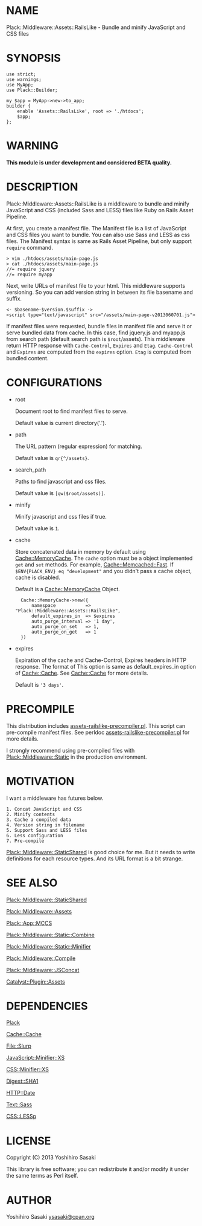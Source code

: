 # NAME

Plack::Middleware::Assets::RailsLike - Bundle and minify JavaScript and CSS files

# SYNOPSIS

    use strict;
    use warnings;
    use MyApp;
    use Plack::Builder;

    my $app = MyApp->new->to_app;
    builder {
        enable 'Assets::RailsLike', root => './htdocs';
        $app;
    };

# WARNING

__This module is under development and considered BETA quality.__

# DESCRIPTION

Plack::Middleware::Assets::RailsLike is a middleware to bundle and minify
JavaScript and CSS (included Sass and LESS) files like Ruby on Rails Asset
Pipeline.

At first, you create a manifest file. The Manifest file is a list of JavaScript
and CSS files you want to bundle. You can also use Sass and LESS as css files.
The Manifest syntax is same as Rails Asset Pipeline, but only support
`require` command.

    > vim ./htdocs/assets/main-page.js
    > cat ./htdocs/assets/main-page.js
    //= require jquery
    //= require myapp



Next, write URLs of manifest file to your html. This middleware supports
versioning. So you can add version string in between its file basename and
suffix.

    <- $basename-$version.$suffix ->
    <script type="text/javascript" src="/assets/main-page-v2013060701.js">

If manifest files were requested, bundle files in manifest file and serve it or
serve bundled data from cache. In this case, find jquery.js and myapp.js from
search path (default search path is `$root`/assets). This middleware return
HTTP response with `Cache-Control`, `Expires` and `Etag`. `Cache-Control`
and `Expires` are computed from the `expires` option. `Etag` is computed
from bundled content.

# CONFIGURATIONS

- root

    Document root to find manifest files to serve.

    Default value is current directory('.').

- path

    The URL pattern (regular expression) for matching.

    Default value is `qr{^/assets}`.

- search\_path

    Paths to find javascript and css files.

    Default value is `[qw($root/assets)]`.

- minify

    Minify javascript and css files if true.

    Default value is `1`.

- cache

    Store concatenated data in memory by default using [Cache::MemoryCache](http://search.cpan.org/perldoc?Cache::MemoryCache). The
    `cache` option must be a object implemented `get` and `set` methods. For
    example, [Cache::Memcached::Fast](http://search.cpan.org/perldoc?Cache::Memcached::Fast). If `$ENV{PLACK_ENV} eq "development"` and
    you didn't pass a cache object, cache is disabled.

    Default is a [Cache::MemoryCache](http://search.cpan.org/perldoc?Cache::MemoryCache) Object.

        Cache::MemoryCache->new({
            namespace           => "Plack::Middleware::Assets::RailsLike",
            default_expires_in  => $expires
            auto_purge_interval => '1 day',
            auto_purge_on_set   => 1,
            auto_purge_on_get   => 1
        })

- expires

    Expiration of the cache and Cache-Control, Expires headers in HTTP response.
    The format of This option is same as default\_expires\_in option of
    [Cache::Cache](http://search.cpan.org/perldoc?Cache::Cache). See [Cache::Cache](http://search.cpan.org/perldoc?Cache::Cache) for more details.

    Default is `'3 days'`.

# PRECOMPILE

This distribution includes [assets-railslike-precompiler.pl](http://search.cpan.org/perldoc?assets-railslike-precompiler.pl). This script can
pre-compile manifest files. See perldoc [assets-railslike-precompiler.pl](http://search.cpan.org/perldoc?assets-railslike-precompiler.pl) for
more details.

I strongly recommend using pre-compiled files with
[Plack::Middleware::Static](http://search.cpan.org/perldoc?Plack::Middleware::Static) in the production environment.

# MOTIVATION

I want a middleware has futures below.

    1. Concat JavaScript and CSS
    2. Minify contents
    3. Cache a compiled data
    4. Version string in filename
    5. Support Sass and LESS files
    6. Less configuration
    7. Pre-compile

[Plack::Middleware::StaticShared](http://search.cpan.org/perldoc?Plack::Middleware::StaticShared) is good choice for me. But it needs to write
definitions for each resource types. And its URL format is a bit strange.

# SEE ALSO

[Plack::Middleware::StaticShared](http://search.cpan.org/perldoc?Plack::Middleware::StaticShared)

[Plack::Middleware::Assets](http://search.cpan.org/perldoc?Plack::Middleware::Assets)

[Plack::App::MCCS](http://search.cpan.org/perldoc?Plack::App::MCCS)

[Plack::Middleware::Static::Combine](http://search.cpan.org/perldoc?Plack::Middleware::Static::Combine)

[Plack::Middleware::Static::Minifier](http://search.cpan.org/perldoc?Plack::Middleware::Static::Minifier)

[Plack::Middleware::Compile](http://search.cpan.org/perldoc?Plack::Middleware::Compile)

[Plack::Middleware::JSConcat](http://search.cpan.org/perldoc?Plack::Middleware::JSConcat)

[Catalyst::Plugin::Assets](http://search.cpan.org/perldoc?Catalyst::Plugin::Assets)

# DEPENDENCIES

[Plack](http://search.cpan.org/perldoc?Plack)

[Cache::Cache](http://search.cpan.org/perldoc?Cache::Cache)

[File::Slurp](http://search.cpan.org/perldoc?File::Slurp)

[JavaScript::Minifier::XS](http://search.cpan.org/perldoc?JavaScript::Minifier::XS)

[CSS::Minifier::XS](http://search.cpan.org/perldoc?CSS::Minifier::XS)

[Digest::SHA1](http://search.cpan.org/perldoc?Digest::SHA1)

[HTTP::Date](http://search.cpan.org/perldoc?HTTP::Date)

[Text::Sass](http://search.cpan.org/perldoc?Text::Sass)

[CSS::LESSp](http://search.cpan.org/perldoc?CSS::LESSp)

# LICENSE

Copyright (C) 2013 Yoshihiro Sasaki

This library is free software; you can redistribute it and/or modify
it under the same terms as Perl itself.

# AUTHOR

Yoshihiro Sasaki <ysasaki@cpan.org>
